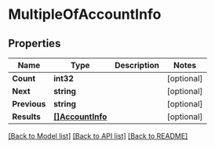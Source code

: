 # MultipleOfAccountInfo

## Properties

Name | Type | Description | Notes
------------ | ------------- | ------------- | -------------
**Count** | **int32** |  | [optional] 
**Next** | **string** |  | [optional] 
**Previous** | **string** |  | [optional] 
**Results** | [**[]AccountInfo**](AccountInfo.md) |  | [optional] 

[[Back to Model list]](../README.md#documentation-for-models) [[Back to API list]](../README.md#documentation-for-api-endpoints) [[Back to README]](../README.md)


